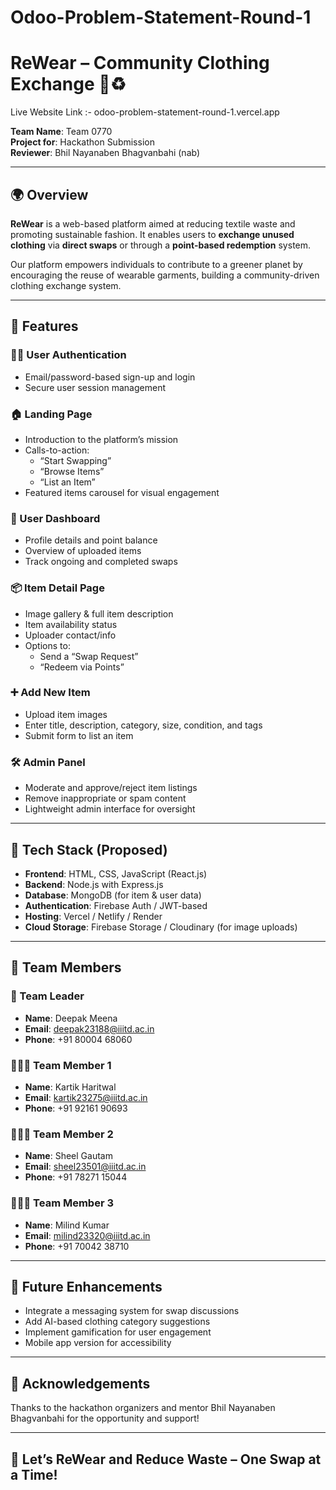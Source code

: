 # Odoo-Problem-Statement-Round-1
# ReWear – Community Clothing Exchange 👕♻️

Live Website Link :- odoo-problem-statement-round-1.vercel.app


**Team Name**: Team 0770  
**Project for**: Hackathon Submission  
**Reviewer**: Bhil Nayanaben Bhagvanbahi (nab)

---

## 🌍 Overview

**ReWear** is a web-based platform aimed at reducing textile waste and promoting sustainable fashion. It enables users to **exchange unused clothing** via **direct swaps** or through a **point-based redemption** system.

Our platform empowers individuals to contribute to a greener planet by encouraging the reuse of wearable garments, building a community-driven clothing exchange system.

---

## 🚀 Features

### 🧑‍💻 User Authentication
- Email/password-based sign-up and login
- Secure user session management

### 🏠 Landing Page
- Introduction to the platform’s mission
- Calls-to-action:
  - “Start Swapping”
  - “Browse Items”
  - “List an Item”
- Featured items carousel for visual engagement

### 👤 User Dashboard
- Profile details and point balance
- Overview of uploaded items
- Track ongoing and completed swaps

### 📦 Item Detail Page
- Image gallery & full item description
- Item availability status
- Uploader contact/info
- Options to:
  - Send a “Swap Request”
  - “Redeem via Points”

### ➕ Add New Item
- Upload item images
- Enter title, description, category, size, condition, and tags
- Submit form to list an item

### 🛠️ Admin Panel
- Moderate and approve/reject item listings
- Remove inappropriate or spam content
- Lightweight admin interface for oversight

---

## 🧪 Tech Stack (Proposed)
- **Frontend**: HTML, CSS, JavaScript (React.js)
- **Backend**: Node.js with Express.js
- **Database**: MongoDB (for item & user data)
- **Authentication**: Firebase Auth / JWT-based
- **Hosting**: Vercel / Netlify / Render
- **Cloud Storage**: Firebase Storage / Cloudinary (for image uploads)

---

## 👥 Team Members

### 👑 Team Leader
- **Name**: Deepak Meena  
- **Email**: [deepak23188@iiitd.ac.in](mailto:deepak23188@iiitd.ac.in)  
- **Phone**: +91 80004 68060

### 🧑‍🤝‍🧑 Team Member 1
- **Name**: Kartik Haritwal  
- **Email**: [kartik23275@iiitd.ac.in](mailto:kartik23275@iiitd.ac.in)  
- **Phone**: +91 92161 90693

### 🧑‍🤝‍🧑 Team Member 2
- **Name**: Sheel Gautam  
- **Email**: [sheel23501@iiitd.ac.in](mailto:sheel23501@iiitd.ac.in)  
- **Phone**: +91 78271 15044

### 🧑‍🤝‍🧑 Team Member 3
- **Name**: Milind Kumar  
- **Email**: [milind23320@iiitd.ac.in](mailto:milind23320@iiitd.ac.in)  
- **Phone**: +91 70042 38710

---

## 🔗 Future Enhancements
- Integrate a messaging system for swap discussions
- Add AI-based clothing category suggestions
- Implement gamification for user engagement
- Mobile app version for accessibility

---

## 🙌 Acknowledgements
Thanks to the hackathon organizers and mentor Bhil Nayanaben Bhagvanbahi for the opportunity and support!

---

## 🌱 Let’s ReWear and Reduce Waste – One Swap at a Time!
